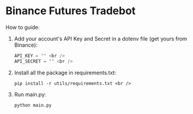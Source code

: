 # Binance Futures Tradebot

How to guide:

1. Add your account's API Key and Secret in a dotenv file (get yours from Binance): <br />

   ```javascript
   API_KEY = "" <br />
   API_SECRET = "" <br />
   ```

2. Install all the package in requirements.txt: <br />

   ```console
   pip install -r utils/requirements.txt <br />
   ```

3. Run main.py: <br />
   ```console
   python main.py
   ```
